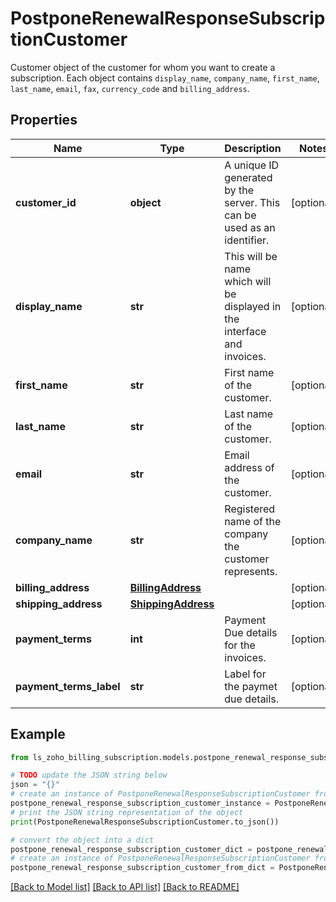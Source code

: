 # PostponeRenewalResponseSubscriptionCustomer

Customer object of the customer for whom you want to create a subscription. Each object contains <code>display_name</code>, <code>company_name</code>, <code>first_name</code>, <code>last_name</code>, <code>email</code>, <code>fax</code>, <code>currency_code</code> and <code>billing_address</code>.

## Properties

Name | Type | Description | Notes
------------ | ------------- | ------------- | -------------
**customer_id** | **object** | A unique ID generated by the server. This can be used as an identifier. | [optional] 
**display_name** | **str** | This will be name which will be displayed in the interface and invoices. | [optional] 
**first_name** | **str** | First name of the customer. | [optional] 
**last_name** | **str** | Last name of the customer. | [optional] 
**email** | **str** | Email address of the customer. | [optional] 
**company_name** | **str** | Registered name of the company the customer represents. | [optional] 
**billing_address** | [**BillingAddress**](BillingAddress.md) |  | [optional] 
**shipping_address** | [**ShippingAddress**](ShippingAddress.md) |  | [optional] 
**payment_terms** | **int** | Payment Due details for the invoices. | [optional] 
**payment_terms_label** | **str** | Label for the paymet due details. | [optional] 

## Example

```python
from ls_zoho_billing_subscription.models.postpone_renewal_response_subscription_customer import PostponeRenewalResponseSubscriptionCustomer

# TODO update the JSON string below
json = "{}"
# create an instance of PostponeRenewalResponseSubscriptionCustomer from a JSON string
postpone_renewal_response_subscription_customer_instance = PostponeRenewalResponseSubscriptionCustomer.from_json(json)
# print the JSON string representation of the object
print(PostponeRenewalResponseSubscriptionCustomer.to_json())

# convert the object into a dict
postpone_renewal_response_subscription_customer_dict = postpone_renewal_response_subscription_customer_instance.to_dict()
# create an instance of PostponeRenewalResponseSubscriptionCustomer from a dict
postpone_renewal_response_subscription_customer_from_dict = PostponeRenewalResponseSubscriptionCustomer.from_dict(postpone_renewal_response_subscription_customer_dict)
```
[[Back to Model list]](../README.md#documentation-for-models) [[Back to API list]](../README.md#documentation-for-api-endpoints) [[Back to README]](../README.md)


